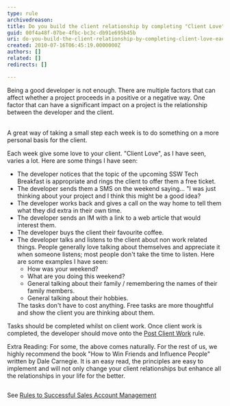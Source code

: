 ```yaml
---
type: rule
archivedreason: 
title: Do you build the client relationship by completing "Client Love" each week? (aka Customer Love)
guid: 00f4a48f-07be-4fbc-bc3c-db91e695b45b
uri: do-you-build-the-client-relationship-by-completing-client-love-each-week-aka-customer-love
created: 2010-07-16T06:45:19.0000000Z
authors: []
related: []
redirects: []

---
```



Being a good developer is not enough. There are multiple factors that can affect whether a project proceeds in a positive or a negative way. One factor that can have a significant impact on a project is the relationship between the developer and the client. 
<br><excerpt class='endintro'></excerpt><br>
<p>A great way of taking a small step each week is to do something on a more personal basis for the client.</p>
<p>Each week give some love to your client. &quot;Client Love&quot;, as I have seen, varies a lot. Here are some things I have seen&#58;</p>
<ul><li>The developer notices that the topic of the upcoming SSW Tech Breakfast is appropriate and rings the client to offer them a free ticket. </li>
<li>The developer sends them a SMS on the weekend saying... &quot;I was just thinking about your project and I think this might be a good idea? </li>
<li>The developer works back and gives a call on the way home to tell them what they did extra in their own time. </li>
<li>The developer sends an IM with a link to a web article that would interest them. </li>
<li>The developer buys the client their favourite coffee. </li>
<li>The developer talks and listens to the client about non work related things. People generally love talking about themselves and appreciate it when someone listens; most people don't take the time to listen. Here are some examples I have seen&#58; <ul><li>How was your weekend? </li>
<li>What are you doing this weekend? </li>
<li>General talking about their family / remembering the names of their family members. </li>
<li>General talking about their hobbies. </li></ul></li>
The tasks don't have to cost anything. Free tasks are more thoughtful and show the client you are thinking about them.</ul>
<p>Tasks should be completed whilst on client work. Once client work is completed, the developer should move onto the <a href="/Management/Rules-To-Better-Software-Consultants-Dealing-With-Clients/pages/default.aspx">Post Client Work</a> rule. </p>
<p>Extra Reading&#58; For some, the above comes naturally. For the rest of us, we highly recommend the book &quot;How to Win Friends and Influence People&quot; written by Dale Carnegie. It is an easy read, the principles are easy to implement and will not only change your client relationships but enhance all the relationships in your life for the better.</p>
<img src="/Management/Rules-To-Better-Software-Consultants-Dealing-With-Clients/PublishingImages/LoveClientsImage.jpg" alt="" /> <p>See <a href="http&#58;//www.ssw.com.au/SSW/Standards/Rules/RulestoSuccessfulSalesAccountManagement.aspx#ReviewClientLove">Rules to Successful Sales Account Management</a></p>



